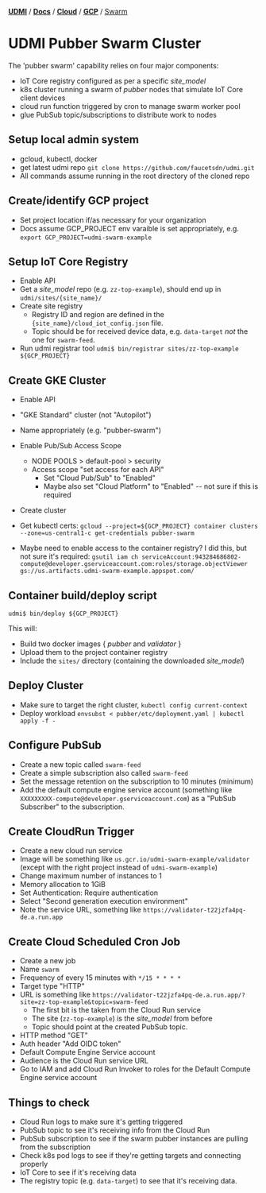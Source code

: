 [**UDMI**](../../../) / [**Docs**](../../) / [**Cloud**](../) / [**GCP**](./) / [Swarm](#)

# UDMI Pubber Swarm Cluster

The 'pubber swarm' capability relies on four major components:
  * IoT Core registry configured as per a specific _site\_model_
  * k8s cluster running a swarm of _pubber_ nodes that simulate IoT Core client devices
  * cloud run function triggered by cron to manage swarm worker pool
  * glue PubSub topic/subscriptions to distribute work to nodes

## Setup local admin system

  * gcloud, kubectl, docker
  * get latest udmi repo `git clone https://github.com/faucetsdn/udmi.git`
  * All commands assume running in the root directory of the cloned repo

## Create/identify GCP project

  * Set project location if/as necessary for your organization
  * Docs assume GCP_PROJECT env varaible is set appropriately, e.g.
  `export GCP_PROJECT=udmi-swarm-example`

## Setup IoT Core Registry

  * Enable API
  * Get a _site\_model_ repo (e.g. `zz-top-example`), should end up in `udmi/sites/{site_name}/`
  * Create site registry
    * Registry ID and region are defined in the `{site_name}/cloud_iot_config.json` file.
    * Topic should be for received device data, e.g. `data-target` _not_ the one for `swarm-feed`.
  * Run udmi registrar tool `udmi$ bin/registrar sites/zz-top-example ${GCP_PROJECT}`

## Create GKE Cluster

  * Enable API
  * "GKE Standard" cluster (not "Autopilot")
  * Name appropriately (e.g. "pubber-swarm")
  * Enable Pub/Sub Access Scope
    * NODE POOLS > default-pool > security
    * Access scope "set access for each API"
      * Set "Cloud Pub/Sub" to "Enabled"
      * Maybe also set "Cloud Platform" to "Enabled" -- not sure if this is required
  * Create cluster
  * Get kubectl certs:
  `gcloud --project=${GCP_PROJECT} container clusters --zone=us-central1-c get-credentials pubber-swarm`

  * Maybe need to enable access to the container registry?  I did this, but not sure it's required:
`gsutil iam ch serviceAccount:943284686802-compute@developer.gserviceaccount.com:roles/storage.objectViewer gs://us.artifacts.udmi-swarm-example.appspot.com/`

## Container build/deploy script

```
udmi$ bin/deploy ${GCP_PROJECT}
```

This will:
  * Build two docker images { _pubber_ and _validator_ }
  * Upload them to the project container registry
  * Include the `sites/` directory (containing the downloaded _site\_model_)

## Deploy Cluster

  * Make sure to target the right cluster, `kubectl config current-context`
  * Deploy workload `envsubst < pubber/etc/deployment.yaml | kubectl apply -f -`

## Configure PubSub

  * Create a new topic called `swarm-feed`
  * Create a simple subscription also called `swarm-feed`
  * Set the message retention on the subscription to 10 minutes (minimum)
  * Add the default compute engine service account (something like `XXXXXXXXX-compute@developer.gserviceaccount.com`)
  as a "PubSub Subscriber" to the subscription.

## Create CloudRun Trigger

  * Create a new cloud run service
  * Image will be something like `us.gcr.io/udmi-swarm-example/validator` (except with the right project instead of `udmi-swarm-example`)
  * Change maximum number of instances to 1
  * Memory allocation to 1GiB
  * Set Authentication: Require authentication
  * Select "Second generation execution environment"
  * Note the service URL, something like `https://validator-t22jzfa4pq-de.a.run.app`

## Create Cloud Scheduled Cron Job

  * Create a new job
  * Name `swarm`
  * Frequency of every 15 minutes with `*/15 * * * *`
  * Target type "HTTP"
  * URL is something like `https://validator-t22jzfa4pq-de.a.run.app/?site=zz-top-example&topic=swarm-feed`
    * The first bit is the taken from the Cloud Run service
    * The site (`zz-top-example`) is the _site\_model_ from before
    * Topic should point at the created PubSub topic.
  * HTTP method "GET"
  * Auth header "Add OIDC token"
  * Default Compute Engine Service account
  * Audience is the Cloud Run service URL
  * Go to IAM and add Cloud Run Invoker to roles for the Default Compute Engine service account

## Things to check

  * Cloud Run logs to make sure it's getting triggered
  * PubSub topic to see it's receiving info from the Cloud Run
  * PubSub subscription to see if the swarm pubber instances are pulling from the subscription
  * Check k8s pod logs to see if they're getting targets and connecting properly
  * IoT Core to see if it's receiving data
  * The registry topic (e.g. `data-target`) to see that it's receiving data.
